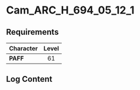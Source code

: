 # Cam_ARC_H_694_05_12_1
## Requirements
|Character|Level|
|---------|:---:|
|**PAFF** | 61  |

## Log Content
